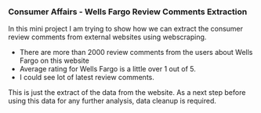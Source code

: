 ### Consumer Affairs - Wells Fargo Review Comments Extraction

In this mini project I am trying to show how we can extract the consumer review comments from external websites using webscraping.

* There are more than 2000 review comments from the users about Wells Fargo on this website
* Average rating for Wells Fargo is a little over 1 out of 5.
* I could see lot of latest review comments.

This is just the extract of the data from the website. As a next step before using this data for any further analysis, data cleanup is required.
